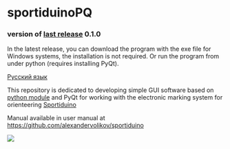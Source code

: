 ﻿# sportiduinoPQ

### version of [last release](https://github.com/alexandervolikov/SportiduinoPQ/releases) 0.1.0

In the latest release, you can download the program with the exe file for Windows systems, the installation is not required. Or run the program from under python (requires installing PyQt).

[Русский язык](https://github.com/alexandervolikov/SportiduinoPQ/blob/master/README.ru.md)

This repository is dedicated to developing simple GUI software based on [python module](https://github.com/alexandervolikov/sportiduinoPython) and PyQt for working with the electronic marking system for orienteering [Sportiduino](
https://github.com/alexandervolikov/sportIDuino)

Manual available in user manual at https://github.com/alexandervolikov/sportiduino

![](https://raw.githubusercontent.com/alexandervolikov/SportiduinoPQ/master/image/main1.JPG)